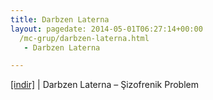 ```yaml
---
title: Darbzen Laterna
layout: pagedate: 2014-05-01T06:27:14+00:00
  /mc-grup/darbzen-laterna.html
   - Darbzen Laterna

---
```

<a href="https://cloud.mail.ru/public/9a8775669199/Darbzen%20Laterna%20-%20Sizofrenik%20Problem" target="_blank">[indir]</a> | Darbzen Laterna &#8211; Şizofrenik Problem